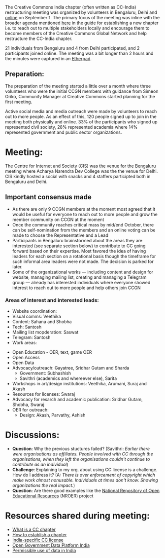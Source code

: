 The Creative Commons India chapter (often written as CC-India) restructuring meeting was organized by volunteers in Bengaluru, Delhi and [online](https://meet.jit.si/cc-india) on September 1. The primary focus of the meeting was inline with the broader agenda mentioned [here](https://github.com/creativecommons/global-network-strategy/blob/master/docs/Guide_for_creating_a_chapter.md#step-3-convene-the-first-meeting) in the guide for establishing a new chapter i.e. to reach out to multiple stakeholders locally and encourage them to become members of the Creative Commons Global Network and help restructure the CC-India chapter.

21 individuals from Bengaluru and 4 from Delhi participated, and 2 participants joined online. The meeting was a bit longer than 2 hours and the minutes were captured in an [Etherpad](https://etherpad.wikimedia.org/p/ccindia1).

## Preparation:
The preparation of the meeting started a little over a month where three volunteers who were the initial CCGN members with guidance from Simeon Oriko, Community Manager at Creative Commons started planning for the first meeting.

Active social media and media outreach were made by volunteers to reach out to more people. As an effect of this, 120 people signed up to join in the meeting both physically and online. 33% of the participants who signed up represented civil society, 28% represented academia where 14% represented government and public sector organizations.

# Meeting:
The Centre for Internet and Society (CIS) was the venue for the Bengaluru meeting where Acharya Narendra Dev College was the the venue for Delhi. CIS kindly hosted a social with snacks and 4 staffers participted both in Bengaluru and Delhi.

## Important consensus made
* As there are only 9 CCGN members at the moment most agreed that it would be useful for everyone to reach out to more people and grow the member community on CCGN at the moment
* Once the community reaches critical mass by mid/end October, there can be self-nomination from the members and an online voting can be made to choose the Representative and a Lead
* Participants in Bengaluru brainstormed about the areas they are interested (see separate section below) to contribute to CC going forward based on their expertise. Most favored the idea of having leaders for each section on a rotational basis though the timeframe for such informal area leaders were not made. The decision is parked for later.
* Some of the organizational works — including content and design for website, managing mailing list, creating and managing a Telegram group — already has interested individuals where everyone showed interest to reach out to more people and help others join CCGN

### Areas of interest and interested leads:
* Website coordination:
* Visual comms: Veethika
* Content: Sahana and Shobha
* Tech: Santosh
* Mailing list mopderation: Saswat
* Telegram: Santosh
* Work areas:
- Open Education - OER, text, game OER
- Open Access
- Open Data
- Advocacy/outreach: Gayatree, Sridhar Gutam and Sharda
  - Government: Subhashish
  - Savithri (academics and whereever else), Sarita
- Workshops in art/design institutions: Veethika, Arumani, Suraj and Akash
- Resources for licenses: Swaraj
- Advocacy for resarch and academic publication: Sridhar Gutam, Shobha, Swaraj
- OER for outreach:
  - Design: Akash, Parvathy, Ashish

# Discussions:
*  **Question**: Why the previous stuctures failed? (Savithri: *Earlier there were organisations as affiliates. People involved with CC through the organisations, when they left the organisations couldn't continue to contribute as an individual*)
*  **Challenge**: Explaining to my org. about using CC license is a challenge. How do I address it? (A: *There is over enforcement of copyright which make work almost nonusable. Individuals at times don't know. Showing organizations the real impact.*)
* **Question**: Are there good examples like the [National Repository of Open Educational Resources](https://nroer.gov.in/welcome) (NROER) project

# Resources shared during meeting:
* [What is a CC chapter](https://github.com/creativecommons/global-network-strategy/blob/master/docs/chapters-standards.md)
* [How to establish a chapter](https://github.com/creativecommons/global-network-strategy/blob/master/docs/Guide_for_creating_a_chapter.md)
* [India-specific CC license](https://creativecommons.org/licenses/by-sa/2.5/in/)
* [Open Government Data Platform India](https://data.gov.in/)
* [Permissible use of data in India](https://data.gov.in/government-open-data-license-india)
